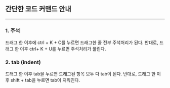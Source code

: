 ## 간단한 코드 커맨드 안내
___

### 1. 주석

드래그 한 이후에 ctrl + K + C를 누르면 드래그한 줄 전부 주석처리가 된다.
반대로, 드래그 한 이후 ctrl+ K + U를 누르면 주석처리가 풀린다.

### 2. tab (indent)

드래그 한 이후 tab을 누르면 드래그된 항목 모두 다 tab이 된다.
반대로, 드래그 한 이후 shift + tab을 누르면 tab이 지워진다.
